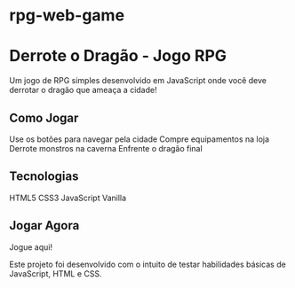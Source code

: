 ﻿# rpg-web-game
 
#  Derrote o Dragão - Jogo RPG
Um jogo de RPG simples desenvolvido em JavaScript onde você deve derrotar o dragão que ameaça a cidade!

##  Como Jogar
Use os botões para navegar pela cidade
Compre equipamentos na loja
Derrote monstros na caverna
Enfrente o dragão final
##  Tecnologias
HTML5
CSS3
JavaScript Vanilla
##  Jogar Agora
Jogue aqui!

Este projeto foi desenvolvido com o intuito de testar habilidades básicas de JavaScript, HTML e CSS.

